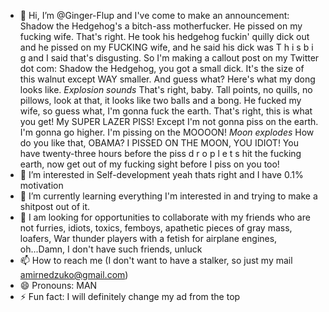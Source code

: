 - 👋 Hi, I’m @Ginger-Flup and I've come to make an announcement:
Shadow the Hedgehog's a bitch-ass motherfucker. He pissed on my fucking wife. That's right. He took his hedgehog fuckin' quilly dick out and he pissed on my FUCKING wife, and he said his dick was T h i s b i g and I said that's disgusting.
So I'm making a callout post on my Twitter dot com: Shadow the Hedgehog, you got a small dick. It's the size of this walnut except WAY smaller. And guess what? Here's what my dong looks like.
*Explosion sounds*
That's right, baby. Tall points, no quills, no pillows, look at that, it looks like two balls and a bong. He fucked my wife, so guess what, I'm gonna fuck the earth. That's right, this is what you get! My SUPER LAZER PISS! Except I'm not gonna piss on the earth. I'm gonna go higher. I'm pissing on the MOOOON!
*Moon explodes*
How do you like that, OBAMA? I PISSED ON THE MOON, YOU IDIOT! You have twenty-three hours before the piss d r o p l e t s hit the fucking earth, now get out of my fucking sight before I piss on you too!
- 👀 I’m interested in Self-development yeah thats right and I have 0.1% motivation
- 🌱 I’m currently learning everything I'm interested in and trying to make a shitpost out of it.
- 💞️ I am looking for opportunities to collaborate with my friends who are not furries, idiots, toxics, femboys, apathetic pieces of gray mass, loafers, War thunder players with a fetish for airplane engines, oh...Damn, I don't have such friends, unluck
- 📫 How to reach me (I don't want to have a stalker, so just my mail amirnedzuko@gmail.com)
- 😄 Pronouns: MAN
- ⚡ Fun fact: I will definitely change my ad from the top

  
